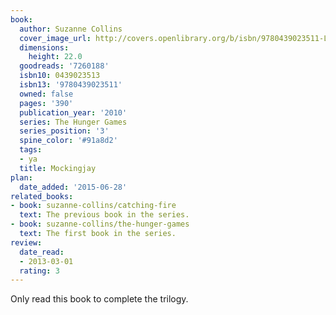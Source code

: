 ```yaml
---
book:
  author: Suzanne Collins
  cover_image_url: http://covers.openlibrary.org/b/isbn/9780439023511-L.jpg
  dimensions:
    height: 22.0
  goodreads: '7260188'
  isbn10: 0439023513
  isbn13: '9780439023511'
  owned: false
  pages: '390'
  publication_year: '2010'
  series: The Hunger Games
  series_position: '3'
  spine_color: '#91a8d2'
  tags:
  - ya
  title: Mockingjay
plan:
  date_added: '2015-06-28'
related_books:
- book: suzanne-collins/catching-fire
  text: The previous book in the series.
- book: suzanne-collins/the-hunger-games
  text: The first book in the series.
review:
  date_read:
  - 2013-03-01
  rating: 3
---
```


Only read this book to complete the trilogy.
